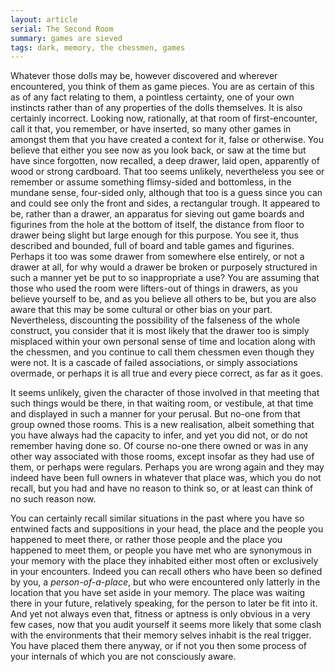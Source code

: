 ```yaml
---
layout: article
serial: The Second Room
summary: games are sieved
tags: dark, memory, the chessmen, games
---
```


Whatever those dolls may be, however discovered and wherever encountered, you think of them as game pieces.  You are as certain of this as of any fact relating to them, a pointless certainty, one of your own instincts rather than of any properties of the dolls themselves.  It is also certainly incorrect. Looking now, rationally, at that room of first-encounter, call it that, you remember, or have inserted, so many other games in amongst them that you have created a context for it, false or otherwise. You believe that either you see now as you look back, or saw at the time but have since forgotten, now recalled, a deep drawer, laid open, apparently of wood or strong cardboard. That too seems unlikely, nevertheless you see or remember or assume something flimsy-sided and bottomless, in the mundane sense, four-sided only, although that too is a guess since you can and could see only the front and sides, a rectangular trough. It appeared to be, rather than a drawer, an apparatus for sieving out game boards and figurines from the hole at the bottom of itself, the distance from floor to drawer being slight but large enough for this purpose.  You see it, thus described and bounded, full of board and table games and figurines. Perhaps it too was some drawer from somewhere else entirely, or not a drawer at all, for why would a drawer be broken or purposely structured in such a manner yet be put to so inappropriate a use? You are assuming that those who used the room were lifters-out of things in drawers, as you believe yourself to be, and as you believe all others to be, but you are also aware that this may be some cultural or other bias on your part.  Nevertheless, discounting the possibility of the falseness of the whole construct, you consider that it is most likely that the drawer too is simply misplaced within your own personal sense of time and location along with the chessmen, and you continue to call them chessmen even though they were not. It is a cascade of failed associations, or simply associations overmade, or perhaps it is all true and every piece correct, as far as it goes.

It seems unlikely, given the character of those involved in that meeting that such things would be there, in that waiting room, or vestibule, at that time and displayed in such a manner for your perusal. But no-one from that group owned those rooms. This is a new realisation, albeit something that you have always had the capacity to infer, and yet you did not, or do not remember having done so.  Of course no-one there owned or was in any other way associated with those rooms, except insofar as they had use of them, or perhaps were regulars. Perhaps you are wrong again and they may indeed have been full owners in whatever that place was, which you do not recall, but you had and have no reason to think so, or at least can think of no such reason now.

You can certainly recall similar situations in the past where you have so entwined facts and suppositions in your head, the place and the people you happened to meet there, or rather those people and the place you happened to meet them, or people you have met who are synonymous in your memory with the place they inhabited either most often or exclusively in your encounters. Indeed you can recall others who have been so defined by you, a _person-of-a-place_, but who were encountered only latterly in the location that you have set aside in your memory.  The place was waiting there in your future, relatively speaking, for the person to later be fit into it. And yet not always even that, fitness or aptness is only obvious in a very few cases, now that you audit yourself it seems more likely that some clash with the environments that their memory selves inhabit is the real trigger. You have placed them there anyway, or if not you then some process of your internals of which you are not consciously aware.
